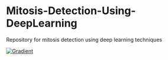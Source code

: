 # Mitosis-Detection-Using-DeepLearning
Repository for mitosis detection using deep learning techniques 

[![Gradient](https://assets.paperspace.io/img/gradient-badge.svg)](https://console.paperspace.com/github/akp3210/Mitosis-Detection-/blob/main/Mitosis_Det_YOLOv5.ipynb)
